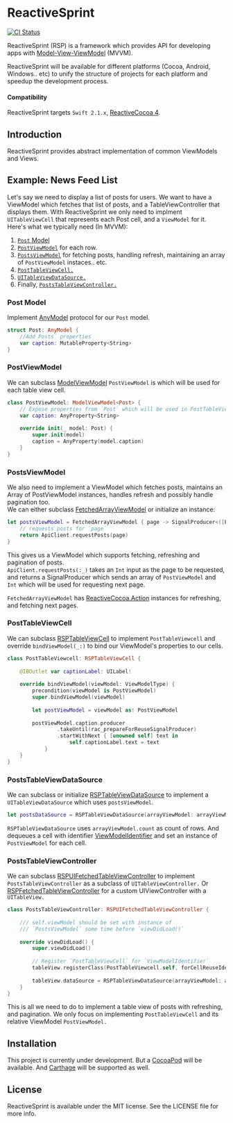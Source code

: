 # ReactiveSprint

[![CI Status](https://travis-ci.org/ReactiveSprint/ReactiveSprint-Swift.svg?branch=master)](https://travis-ci.org/ReactiveSprint/ReactiveSprint-Swift)  

ReactiveSprint (RSP) is a framework which provides API for developing apps with [Model-View-ViewModel](https://en.wikipedia.org/wiki/Model–view–viewmodel) (MVVM).

ReactiveSprint will be available for different platforms (Cocoa, Android, Windows.. etc) to unify the structure of projects for each platform and speedup the development process.

#### Compatibility

ReactiveSprint targets `Swift 2.1.x`, [ReactiveCocoa 4](https://github.com/ReactiveCocoa/ReactiveCocoa).

## Introduction

ReactiveSprint provides abstract implementation of common ViewModels and Views.

## Example: News Feed List

Let's say we need to display a list of posts for users. We want to have a ViewModel which fetches that list of posts, and a TableViewController that displays them.
With ReactiveSprint we only need to implment `UITableViewCell` that represents each Post cell, and a `ViewModel` for it.  
Here's what we typically need (In MVVM):
 1. [`Post` Model](#post-model)
 1. [`PostViewModel`](#postviewmodel) for each row.
 1. [`PostsViewModel`](#postsviewmodel) for fetching posts, handling refresh, maintaining an array of `PostViewModel` instaces.. etc.
 1. [`PostTableViewCell.`](#posttableviewcell)
 1. [`UITableViewDataSource.`](#poststableviewdatasource)
 1. Finally, [`PostsTableViewController.`](poststableviewcontroller)

### Post Model

Implement [AnyModel](/Pod/Classes/Model.swift) protocol for our `Post` model.

```swift
struct Post: AnyModel {
    //Add Posts` properties
    var caption: MutableProperty<String>
}
```

### PostViewModel

We can subclass [ModelViewModel](/Pod/Classes/ModelViewModel.swift) `PostViewModel` is which will be used for each table view cell.

```swift
class PostViewModel: ModelViewModel<Post> {
    // Expose properties from `Post` which will be used in PostTableViewCell
    var caption: AnyProperty<String>
    
    override init(_ model: Post) {
        super.init(model)
        caption = AnyProperty(model.caption)
    }
}
```

### PostsViewModel

We also need to implement a ViewModel which fetches posts, maintains an Array of PostViewModel instances, handles refresh and possibly handle pagination too.  
We can either subclass [FetchedArrayViewModel](/Pod/Classes/FetchedArrayViewModel.swift) or initialize an instance:

```swift
let postsViewModel = FetchedArrayViewModel { page -> SignalProducer<([PostViewModel], Int?), NSError> in
    // requests posts for `page`
    return ApiClient.requestPosts(page)
}
```

This gives us a ViewModel which supports fetching, refreshing and pagination of posts.  
`ApiClient.requestPosts(:_)` takes an `Int` input as the page to be requested, and returns a SignalProducer which sends an array of `PostViewModel` and `Int` which will be used for requesting next page.

`FetchedArrayViewModel` has [ReactiveCocoa.Action](https://github.com/ReactiveCocoa/ReactiveCocoa/blob/master/ReactiveCocoa/Swift/Action.swift) instances for refreshing, and fetching next pages.

### PostTableViewCell

We can subclass [RSPTableViewCell](/Pods/Classes/UIKit/RSPTableViewCell.swift) to implement `PostTableViewcell` and override `bindViewModel(_:)` to bind our ViewModel's properties to our cells.

```swift
class PostTableViewcell: RSPTableViewCell {
    
    @IBOutlet var captionLabel: UILabel!
    
    override bindViewModel(viewModel: ViewModelType) {
        precondition(viewModel is PostViewModel)
        super.bindViewModel(viewModel)
        
        let postViewModel = viewModel as! PostViewModel
        
        postViewModel.caption.producer
                .takeUntil(rac_prepareForReuseSignalProducer)
                .startWithNext { [unowned self] text in
                    self.captionLabel.text = text
            }
    }
}
```

### PostsTableViewDataSource

We can subclass or initialize [RSPTableViewDataSource](/Pods/Classes/UIKit/RSPTableViewDataSource.swift) to implement a `UITableViewDataSource` which uses `postsViewModel`.

```swift
let postsDataSource = RSPTableViewDataSource(arrayViewModel: arrayViewModel)
```

`RSPTableViewDataSource` uses `arrayViewModel.count` as count of rows.
And dequeues a cell with identifier [ViewModelIdentifier](/Pods/Classes/ViewType.swift) and set an instance of `PostViewModel` for each cell.

### PostsTableViewController

We can subclass [RSPUIFetchedTableViewController](/Pods/Classes/UIKit/RSPUITableViewController.swift) to implement `PostsTableViewController` as a subclass of `UITableViewController.`
Or [RSPFetchedTableViewController](/Pods/Classes/UIKit/RSPTableViewController.swift) for a custom UIViewController with a `UITableView.` 

```swift
class PostsTableViewController: RSPUIFetchedTableViewController {
    
    /// self.viewModel should be set with instance of
    /// `PostsViewModel` some time before `viewDidLoad()`
    
    override viewDidLoad() {
        super.viewDidLoad()
        
        // Register `PostTableViewCell` for `ViewModelIdentifier`
        tableView.registerClass(PostTableViewcell.self, forCellReuseIdentifier: ViewModelIdentifier)
        
        tableView.dataSource = RSPTableViewDataSource(arrayViewModel: arrayViewModel)
    }
}
```

This is all we need to do to implement a table view of posts with refreshing, and pagination.
We only focus on implementing `PostTableViewCell` and its relative ViewModel `PostViewModel.`

## Installation

This project is currently under development. But a [CocoaPod](https://cocoapods.org) will be available. And [Carthage](https://github.com/Carthage/Carthage) will be supported as well.

## License

ReactiveSprint is available under the MIT license. See the LICENSE file for more info.
